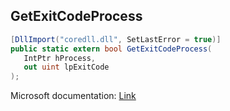 ## GetExitCodeProcess

```csharp
[DllImport("coredll.dll", SetLastError = true)]
public static extern bool GetExitCodeProcess(
   IntPtr hProcess,
   out uint lpExitCode
);
```

Microsoft documentation: [Link](https://docs.microsoft.com/en-us/windows/win32/api/processthreadsapi/nf-processthreadsapi-getexitcodeprocess)
